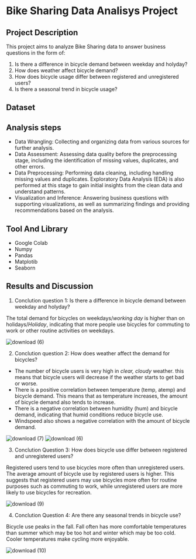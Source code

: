 # Bike Sharing Data Analisys Project

## Project Description
This project aims to analyze Bike Sharing data to answer business questions in the form of:
1. Is there a difference in bicycle demand between weekday and holyday?
2. How does weather affect bicycle demand?
3. How does bicycle usage differ between registered and unregistered users?
4. Is there a seasonal trend in bicycle usage?

## Dataset

## Analysis steps
- Data Wrangling: Collecting and organizing data from various sources for further analysis.
- Data Assessment: Assessing data quality before the preprocessing stage, including the identification of missing values, duplicates, and other errors.
- Data Preprocessing: Performing data cleaning, including handling missing values and duplicates. Exploratory Data Analysis (EDA) is also performed at this stage to gain initial insights from the clean data and understand patterns.
- Visualization and Inference: Answering business questions with supporting visualizations, as well as summarizing findings and providing recommendations based on the analysis.

## Tool And Library
- Google Colab
- Numpy
- Pandas
- Matplotib
- Seaborn

## Results and Discussion
1. Conclution question 1: Is there a difference in bicycle demand between weekday and holyday?

The total demand for bicycles on weekdays/*working day* is higher than on holidays/*Holiday*, indicating that more people use bicycles for commuting to work or other routine activities on weekdays.

![download (6)](https://github.com/user-attachments/assets/959b7b49-5447-4224-8c5c-21e0c8ea7ded)

2. Conclution question 2: How does weather affect the demand for bicycles?

- The number of bicycle users is very high in *clear, cloudy* weather. this means that bicycle users will decrease if the weather starts to get bad or worse.
- There is a positive correlation between temperature (temp, atemp) and bicycle demand. This means that as temperature increases, the amount of bicycle demand also tends to increase.
- There is a negative correlation between humidity (hum) and bicycle demand, indicating that humid conditions reduce bicycle use.
- Windspeed also shows a negative correlation with the amount of bicycle demand.

![download (7)](https://github.com/user-attachments/assets/1508af82-402b-4aee-9699-d524c9dff02b)
![download (6)](https://github.com/user-attachments/assets/eed9803b-65e9-4287-9893-8b0363cd3e06)

3. Conclution Question 3: How does bicycle use differ between registered and unregistered users?

Registered users tend to use bicycles more often than unregistered users. The average amount of bicycle use by registered users is higher. This suggests that registered users may use bicycles more often for routine purposes such as commuting to work, while unregistered users are more likely to use bicycles for recreation.

![download (9)](https://github.com/user-attachments/assets/b064de8c-4ab7-4697-8b27-890bb1643e64)

4. Conclution Question 4: Are there any seasonal trends in bicycle use?

Bicycle use peaks in the fall. Fall often has more comfortable temperatures than summer which may be too hot and winter which may be too cold. Cooler temperatures make cycling more enjoyable.

![download (10)](https://github.com/user-attachments/assets/c5940b20-e741-4b15-b01d-97333211d50d)





  
